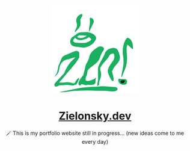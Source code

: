 <p align="center">
  <br>
  <p align="center">
    <a href="https://piotrekzie.github.io/zielonsky-proto/"><img src="https://raw.githubusercontent.com/PiotrekZie/zielonsky-proto/3f992ea74c75b3885786a336f6e92676e8bed394/dist/img/Logo_color.svg"></a>
  </p>
   <h1 align="center">
     <a href="https://piotrekzie.github.io/zielonsky-proto/">
       Zielonsky.dev
     </a>
   </h1>
  <p align="center">
    🪄 This is my portfolio website still in progress... (new ideas come to me every day)
  </p>
</p>

